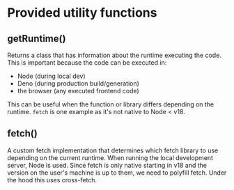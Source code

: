 # Provided utility functions

## getRuntime()

Returns a class that has information about the runtime executing the code. This is important because the code can be executed in:

- Node (during local dev)
- Deno (during production build/generation)
- the browser (any executed frontend code)

This can be useful when the function or library differs depending on the runtime. `fetch` is one example as it's not native to Node < v18.

## fetch()

A custom fetch implementation that determines which fetch library to use depending on the current runtime. When running the local development server, Node is used. Since fetch is only native starting in v18 and the version on the user's machine is up to them, we need to polyfill fetch. Under the hood this uses cross-fetch.
